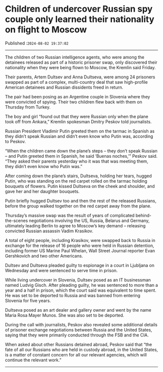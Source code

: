 # Children of undercover Russian spy couple only learned their nationality on flight to Moscow

Published :`2024-08-02 19:37:02`

---

The children of two Russian intelligence agents, who were among the detainees released as part of a historic prisoner swap, only discovered their nationality when they were being flown to Moscow, the Kremlin said Friday.

Their parents, Artem Dultsev and Anna Dultseva, were among 24 prisoners swapped as part of a complex, multi-country deal that saw high-profile American detainees and Russian dissidents freed in return.

The pair had been posing as an Argentine couple in Slovenia where they were convicted of spying. Their two children flew back with them on Thursday from Turkey.

The boy and girl “found out that they were Russian only when the plane took off from Ankara,” Kremlin spokesman Dmitry Peskov told journalists.

Russian President Vladimir Putin greeted them on the tarmac in Spanish as they didn’t speak Russian and didn’t even know who Putin was, according to Peskov.

“When the children came down the plane’s steps – they don’t speak Russian – and Putin greeted them in Spanish, he said ‘Buenas noches,’” Peskov said. “They asked their parents yesterday who it was that was meeting them, they didn’t even know who Putin was.”

After coming down the plane’s stairs, Dultseva, holding her tears, hugged Putin, who was standing on the red carpet rolled on the tarmac holding bouquets of flowers. Putin kissed Dultseva on the cheek and shoulder, and gave her and her daughter bouquets.

Putin briefly hugged Dultsev too and then the rest of the released Russians, before the group walked together on the red carpet away from the plane.

Thursday’s massive swap was the result of years of complicated behind-the-scenes negotiations involving the US, Russia, Belarus and Germany, ultimately leading Berlin to agree to Moscow’s key demand – releasing convicted Russian assassin Vadim Krasikov.

A total of eight people, including Krasikov, were swapped back to Russia in exchange for the release of 16 people who were held in Russian detention, including former US Marine Paul Whelan, Wall Street Journal reporter Evan Gershkovich and two other Americans.

Dultsev and Dultseva pleaded guilty to espionage in a court in Ljubljana on Wednesday and were sentenced to serve time in prison.

While living undercover in Slovenia, Dultsev posed as an IT businessman named Ludvig Gisch. After pleading guilty, he was sentenced to more than a year and a half in prison, which the court said was equivalent to time spent. He was set to be deported to Russia and was banned from entering Slovenia for five years.

Dultseva posed as an art dealer and gallery owner and went by the name Maria Rosa Mayer Munos. She was also set to be deported.

During the call with journalists, Peskov also revealed some additional details of prisoner exchange negotiations between Russia and the United States, saying that they were primarily conducted through the FSB and the CIA.

When asked about other Russians detained abroad, Peskov said that “the fate of all our Russians who are held in custody abroad, in the United States, is a matter of constant concern for all our relevant agencies, which will continue the relevant work.”

---

